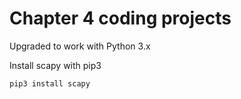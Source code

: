 # Chapter 4 coding projects

Upgraded to work with Python 3.x

Install scapy with pip3

```
pip3 install scapy

```
